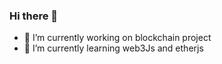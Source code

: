 ### Hi there 👋

- 🔭 I’m currently working on blockchain project
- 🌱 I’m currently learning web3Js and etherjs

<!-- **nasrin-moshayedi/nasrin-moshayedi** is a ✨ _special_ ✨ repository because its `README.md` (this file) appears on your GitHub profile.

Here are some ideas to get you started:


- 👯 I’m looking to collaborate on ...
- 🤔 I’m looking for help with ...
- 💬 Ask me about ...
- 📫 How to reach me: ...
- 😄 Pronouns: ...
- ⚡ Fun fact: ...
--!>
